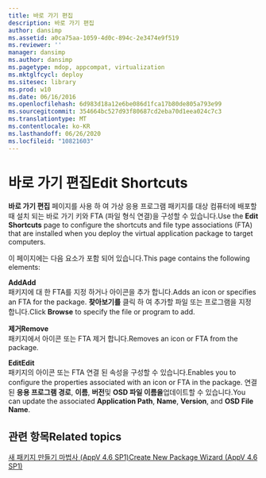 ```yaml
---
title: 바로 가기 편집
description: 바로 가기 편집
author: dansimp
ms.assetid: a0ca75aa-1059-4d0c-894c-2e3474e9f519
ms.reviewer: ''
manager: dansimp
ms.author: dansimp
ms.pagetype: mdop, appcompat, virtualization
ms.mktglfcycl: deploy
ms.sitesec: library
ms.prod: w10
ms.date: 06/16/2016
ms.openlocfilehash: 6d983d18a12e6be086d1fca17b80de805a793e99
ms.sourcegitcommit: 354664bc527d93f80687cd2eba70d1eea024c7c3
ms.translationtype: MT
ms.contentlocale: ko-KR
ms.lasthandoff: 06/26/2020
ms.locfileid: "10821603"
---
```

# <span data-ttu-id="66ae0-103">바로 가기 편집</span><span class="sxs-lookup"><span data-stu-id="66ae0-103">Edit Shortcuts</span></span>


<span data-ttu-id="66ae0-104">**바로 가기 편집** 페이지를 사용 하 여 가상 응용 프로그램 패키지를 대상 컴퓨터에 배포할 때 설치 되는 바로 가기 키와 FTA (파일 형식 연결)을 구성할 수 있습니다.</span><span class="sxs-lookup"><span data-stu-id="66ae0-104">Use the **Edit Shortcuts** page to configure the shortcuts and file type associations (FTA) that are installed when you deploy the virtual application package to target computers.</span></span>

<span data-ttu-id="66ae0-105">이 페이지에는 다음 요소가 포함 되어 있습니다.</span><span class="sxs-lookup"><span data-stu-id="66ae0-105">This page contains the following elements:</span></span>

<a href="" id="add"></a>**<span data-ttu-id="66ae0-106">Add</span><span class="sxs-lookup"><span data-stu-id="66ae0-106">Add</span></span>**  
<span data-ttu-id="66ae0-107">패키지에 대 한 FTA를 지정 하거나 아이콘을 추가 합니다.</span><span class="sxs-lookup"><span data-stu-id="66ae0-107">Adds an icon or specifies an FTA for the package.</span></span> <span data-ttu-id="66ae0-108">**찾아보기를** 클릭 하 여 추가할 파일 또는 프로그램을 지정 합니다.</span><span class="sxs-lookup"><span data-stu-id="66ae0-108">Click **Browse** to specify the file or program to add.</span></span>

<a href="" id="remove"></a>**<span data-ttu-id="66ae0-109">제거</span><span class="sxs-lookup"><span data-stu-id="66ae0-109">Remove</span></span>**  
<span data-ttu-id="66ae0-110">패키지에서 아이콘 또는 FTA 제거 합니다.</span><span class="sxs-lookup"><span data-stu-id="66ae0-110">Removes an icon or FTA from the package.</span></span>

<a href="" id="edit"></a>**<span data-ttu-id="66ae0-111">Edit</span><span class="sxs-lookup"><span data-stu-id="66ae0-111">Edit</span></span>**  
<span data-ttu-id="66ae0-112">패키지의 아이콘 또는 FTA 연결 된 속성을 구성할 수 있습니다.</span><span class="sxs-lookup"><span data-stu-id="66ae0-112">Enables you to configure the properties associated with an icon or FTA in the package.</span></span> <span data-ttu-id="66ae0-113">연결 된 **응용 프로그램 경로**, **이름**, **버전**및 **OSD 파일 이름을**업데이트할 수 있습니다.</span><span class="sxs-lookup"><span data-stu-id="66ae0-113">You can update the associated **Application Path**, **Name**, **Version**, and **OSD File Name**.</span></span>

## <span data-ttu-id="66ae0-114">관련 항목</span><span class="sxs-lookup"><span data-stu-id="66ae0-114">Related topics</span></span>


[<span data-ttu-id="66ae0-115">새 패키지 만들기 마법사 (AppV 4.6 SP1)</span><span class="sxs-lookup"><span data-stu-id="66ae0-115">Create New Package Wizard (AppV 4.6 SP1)</span></span>](create-new-package-wizard---appv-46-sp1-.md)

 

 





